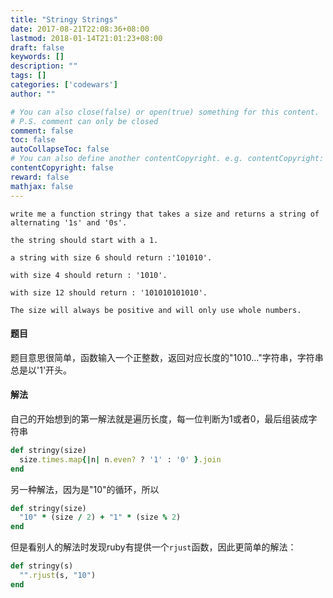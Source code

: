 ```yaml
---
title: "Stringy Strings"
date: 2017-08-21T22:08:36+08:00
lastmod: 2018-01-14T21:01:23+08:00
draft: false
keywords: []
description: ""
tags: []
categories: ['codewars']
author: ""

# You can also close(false) or open(true) something for this content.
# P.S. comment can only be closed
comment: false
toc: false
autoCollapseToc: false
# You can also define another contentCopyright. e.g. contentCopyright: "This is another copyright."
contentCopyright: false
reward: false
mathjax: false
---
```



```
write me a function stringy that takes a size and returns a string of alternating '1s' and '0s'.

the string should start with a 1.

a string with size 6 should return :'101010'.

with size 4 should return : '1010'.

with size 12 should return : '101010101010'.

The size will always be positive and will only use whole numbers.
```

<!--more-->

#### 题目

题目意思很简单，函数输入一个正整数，返回对应长度的"1010..."字符串，字符串总是以'1'开头。

#### 解法

自己的开始想到的第一解法就是遍历长度，每一位判断为1或者0，最后组装成字符串

```ruby
def stringy(size)
  size.times.map{|n| n.even? ? '1' : '0' }.join
end
```



另一种解法，因为是"10"的循环，所以

```ruby
def stringy(size)
  "10" * (size / 2) + "1" * (size % 2)
end
```



但是看别人的解法时发现ruby有提供一个`rjust`函数，因此更简单的解法：

```ruby
def stringy(s)
  "".rjust(s, "10")
end
```

